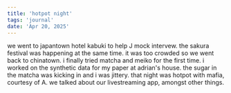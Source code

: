 ```yaml
---
title: 'hotpot night'
tags: 'journal'
date: 'Apr 20, 2025'
---
```


we went to japantown hotel kabuki to help J mock intervew. the sakura festival was happening at the same time. it was too crowded so we went back to chinatown. i finally tried matcha and meiko for the first time. i worked on the synthetic data for my paper at adrian's house. the sugar in the matcha was kicking in and i was jittery. that night was hotpot with mafia, courtesy of A. we talked about our livestreaming app, amongst other things.
